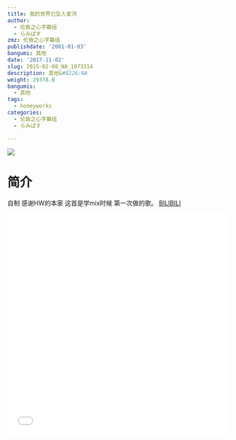 ```yaml
---
title: 我的世界已坠入爱河
author:
  - 伦敦之心字幕组
  - らみぱす
zmz: 伦敦之心字幕组
publishdate: '2001-01-03'
bangumi: 其他
date: '2017-11-02'
slug: 2015-02-08_NA_1973314
description: 其他&#8226;NA
weight: 29378.0
bangumis:
  - 其他
tags:
  - honeyworks
categories:
  - 伦敦之心字幕组
  - らみぱす

---
```

![](https://i.imgur.com/ROq6O03.png)
# 简介  
自制 感谢HW的本家   这首是学mix时候 第一次做的歌。 
  [BILIBILI](https://www.bilibili.com/video/av1973314/)

<div class="vcontainer">  <iframe class='video' src="//www.bilibili.com/blackboard/player.html?aid=1973314" width="100%" height="500" frameborder="0" allowfullscreen="allowfullscreen"></iframe></div>
